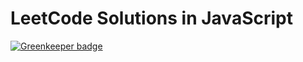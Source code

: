 # LeetCode Solutions in JavaScript

[![Greenkeeper badge](https://badges.greenkeeper.io/peterschussheim/leetcode.svg)](https://greenkeeper.io/)
